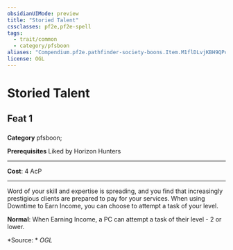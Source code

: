 ```yaml
---
obsidianUIMode: preview
title: "Storied Talent"
cssclasses: pf2e,pf2e-spell
tags:
  - trait/common
  - category/pfsboon
aliases: "Compendium.pf2e.pathfinder-society-boons.Item.M1flDLvjKBH9QPcx"
license: OGL
---
```

# Storied Talent
## Feat 1
### 

**Category** pfsboon; 



**Prerequisites** Liked by Horizon Hunters
* * *
**Cost**: 4 AcP

* * *

Word of your skill and expertise is spreading, and you find that increasingly prestigious clients are prepared to pay for your services. When using Downtime to Earn Income, you can choose to attempt a task of your level.

**Normal**: When Earning Income, a PC can attempt a task of their level - 2 or lower.

*Source: *
*OGL*
